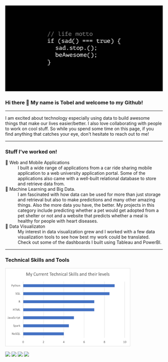 
![Header](https://github.com/tobelum/tobelum/blob/main/be_awesome.jpg "Header")

### Hi there 👋 My name is Tobel and welcome to my Github!

<hr>
I am excited about technology especially using data to build awesome things that make our lives easier/better. I also love collaborating with people to work on cool stuff. So while you spend some time on this page, if you find anything that catches your eye, don't hesitate to reach out to me!
<hr>

### Stuff I've worked on!
<dl>
  <dt>🔭 Web and Mobile Applications</dt>
  <dd>I built a wide range of applications from a car ride sharing mobile application to a web university application portal. Some of the applications also came with a well-built relational database to store and retrieve data from.</dd>
  <dt>🌱 Machine Learning and Big Data.</dt>
  <dd>I am fascinated with how data can be used for more than just storage and retrieval but also to make predictions and many other amazing things. Also the more data you have, the better. My projects in this category include predicting whether a pet would get adopted from a pet shelter or not and a website that predicts whether a meal is healthy for people with heart diseases.</dd>
  <dt>👯 Data Visualizaton</dt>
  <dd>My interest in data visualization grew and I worked with a few data visualization tools to see how best my work could be translated. Check out some of the dashboards I built using Tableau and PowerBI.</dd>
</dl>
<hr>

### Technical Skills and Tools

<img src="https://github.com/tobelum/tobelum/blob/main/tech_skills.png" width="400" height="250">

![](https://img.shields.io/badge/Tools-Tableau-informational?style=flat&logo=tableau&logoColor=white&color=2bbc8a)
![](https://img.shields.io/badge/Tools-PowerBI-informational?style=flat&logo=powerbi&logoColor=white&color=2bbc8a)
![](https://img.shields.io/badge/IDE-JupyterNotebooks-informational?style=flat&logo=jupyternotebook&logoColor=white&color=2bbc8a)
![](https://img.shields.io/badge/Tools-Hadoop-informational?style=flat&logo=hadoop&logoColor=white&color=2bbc8a)
<!--
**tobelum/tobelum** is a ✨ _special_ ✨ repository because its `README.md` (this file) appears on your GitHub profile.

Here are some ideas to get you started:

- 🔭 I’m currently working on ...
- 🌱 I’m currently learning ...
- 👯 I’m looking to collaborate on ...
- 🤔 I’m looking for help with ...
- 💬 Ask me about ...
- 📫 How to reach me: ...
- 😄 Pronouns: ...
- ⚡ Fun fact: ...
-->
